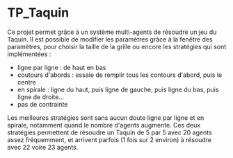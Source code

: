 # TP_Taquin

Ce projet permet grâce à un système multi-agents de résoudre un jeu du Taquin.
Il est possible de modifier les paramètres grâce à la fenêtre des paramètres, pour choisir la taille de la grille ou encore les stratégies qui sont implémentées :
- ligne par ligne : de haut en bas
- coutours d'abords : essaie de remplir tous les contours d'abord, puis le centre
- en spirale : ligne du haut, puis ligne de gauche, puis ligne du bas, puis ligne de droite...
- pas de contrainte

Les meilleures stratégies sont sans aucun doute ligne par ligne et en spirale, notamment quand le nombre d'agents augmente.
Ces deux stratégies permettent de résoudre un Taquin de 5 par 5 avec 20 agents assez fréquemment, et arrivent parfois (1 fois sur 2 environ) à résoudre avec 22 voire 23 agents.
